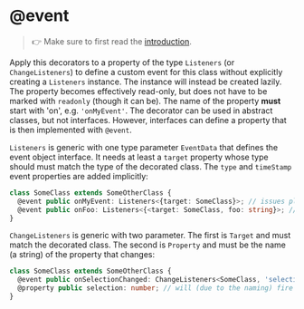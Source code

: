 ---
---
# @event

> :point_right: Make sure to first read the [introduction](./index.md).

Apply this decorators to a property of the type `Listeners` (or `ChangeListeners`) to define a custom event for this class without explicitly creating a `Listeners` instance. The instance will instead be created lazily. The property becomes effectively read-only, but does not have to be marked with `readonly` (though it can be). The name of the property __must__ start with 'on', e.g. `'onMyEvent'`. The decorator can be used in abstract classes, but not interfaces. However, interfaces can define a property that is then implemented with `@event`.

`Listeners` is generic with one type parameter `EventData` that defines the event object interface. It needs at least a `target` property whose type should must match the type of the decorated class. The `type` and `timeStamp` event properties are added implicitly:

```ts
class SomeClass extends SomeOtherClass {
  @event public onMyEvent: Listeners<{target: SomeClass}>; // issues plain EventObject instances
  @event public onFoo: Listeners<{<target: SomeClass, foo: string}>; // EventObject with additional event data
}
```

`ChangeListeners` is generic with two parameter. The first is `Target` and must match the decorated class. The second is `Property` and must be the name (a string) of the property that changes:

```ts
class SomeClass extends SomeOtherClass {
  @event public onSelectionChanged: ChangeListeners<SomeClass, 'selection'>;
  @property public selection: number; // will (due to the naming) fire 'selectionChanged'
}
```
